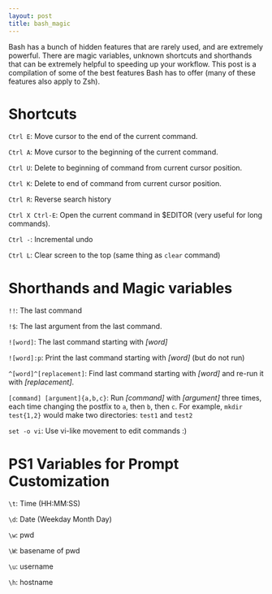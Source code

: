```yaml
---
layout: post
title: bash_magic
---
```


Bash has a bunch of hidden features that are rarely used, and are extremely powerful. There are magic variables, unknown shortcuts and shorthands that can be extremely helpful to speeding up your workflow. This post is a compilation of some of the best features Bash has to offer (many of these features also apply to Zsh).

# Shortcuts

`Ctrl E`: Move cursor to the end of the current command.

`Ctrl A`: Move cursor to the beginning of the current command.

`Ctrl U`: Delete to beginning of command from current cursor position.

`Ctrl K`: Delete to end of command from current cursor position.

`Ctrl R`: Reverse search history

`Ctrl X Ctrl-E`: Open the current command in $EDITOR (very useful for long commands).

`Ctrl -`: Incremental undo

`Ctrl L`: Clear screen to the top (same thing as `clear` command)

# Shorthands and Magic variables

`!!`: The last command

`!$`: The last argument from the last command.

`![word]`: The last command starting with *[word]*

`![word]:p`: Print the last command starting with *[word]* (but do not run)

`^[word]^[replacement]`: Find last command starting with *[word]* and re-run it with *[replacement]*.

`[command] [argument]{a,b,c}`: Run *[command]* with *[argument]* three times, each time changing the postfix to `a`, then `b`, then `c`. For example, `mkdir test{1,2}` would make two directories: `test1` and `test2`

`set -o vi`: Use vi-like movement to edit commands :)

# PS1 Variables for Prompt Customization

`\t`: Time (HH:MM:SS)

`\d`: Date (Weekday Month Day)

`\w`: pwd

`\W`: basename of pwd

`\u`: username

`\h`: hostname
